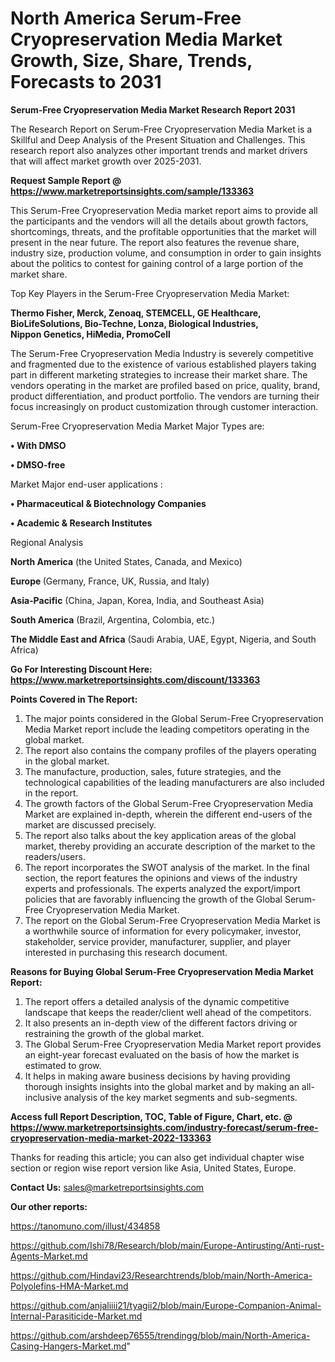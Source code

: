 # North America Serum-Free Cryopreservation Media Market Growth, Size, Share, Trends, Forecasts to 2031

<strong>Serum-Free Cryopreservation Media Market Research Report 2031</strong>

The Research Report on Serum-Free Cryopreservation Media Market is a Skillful and Deep Analysis of the Present Situation and Challenges. This research report also analyzes other important trends and market drivers that will affect market growth over 2025-2031.

<strong>Request Sample Report @ <a href=https://www.marketreportsinsights.com/sample/133363>https://www.marketreportsinsights.com/sample/133363</a></strong>

This Serum-Free Cryopreservation Media market report aims to provide all the participants and the vendors will all the details about growth factors, shortcomings, threats, and the profitable opportunities that the market will present in the near future. The report also features the revenue share, industry size, production volume, and consumption in order to gain insights about the politics to contest for gaining control of a large portion of the market share.

Top Key Players in the Serum-Free Cryopreservation Media Market:

<strong>Thermo Fisher, Merck, Zenoaq, STEMCELL, GE Healthcare, BioLifeSolutions, Bio-Techne, Lonza, Biological Industries, Nippon Genetics, HiMedia, PromoCell</strong>

The Serum-Free Cryopreservation Media Industry is severely competitive and fragmented due to the existence of various established players taking part in different marketing strategies to increase their market share. The vendors operating in the market are profiled based on price, quality, brand, product differentiation, and product portfolio. The vendors are turning their focus increasingly on product customization through customer interaction.

Serum-Free Cryopreservation Media Market Major Types are:

<strong>• With DMSO

• DMSO-free</strong>

Market Major end-user applications :

<strong>• Pharmaceutical & Biotechnology Companies

• Academic & Research Institutes</strong>

Regional Analysis

</u><strong><b>North America</b></strong> (the United States, Canada, and Mexico)

<strong><b>Europe </b></strong>(Germany, France, UK, Russia, and Italy)

<strong><b>Asia-Pacific</b></strong> (China, Japan, Korea, India, and Southeast Asia)

<strong><b>South America</b></strong> (Brazil, Argentina, Colombia, etc.)

<strong><b>The Middle East and Africa</b></strong> (Saudi Arabia, UAE, Egypt, Nigeria, and South Africa)

<strong>Go For Interesting Discount Here: <a href=https://www.marketreportsinsights.com/discount/133363>https://www.marketreportsinsights.com/discount/133363</a></strong>

<strong>Points Covered in The Report:</strong>
<ol>
  <li>The major points considered in the Global Serum-Free Cryopreservation Media Market report include the leading competitors operating in the global market.</li>
  <li>The report also contains the company profiles of the players operating in the global market.</li>
  <li>The manufacture, production, sales, future strategies, and the technological capabilities of the leading manufacturers are also included in the report.</li>
  <li>The growth factors of the Global Serum-Free Cryopreservation Media Market are explained in-depth, wherein the different end-users of the market are discussed precisely.</li>
  <li>The report also talks about the key application areas of the global market, thereby providing an accurate description of the market to the readers/users.</li>
  <li>The report incorporates the SWOT analysis of the market. In the final section, the report features the opinions and views of the industry experts and professionals. The experts analyzed the export/import policies that are favorably influencing the growth of the Global Serum-Free Cryopreservation Media Market.</li>
  <li>The report on the Global Serum-Free Cryopreservation Media Market is a worthwhile source of information for every policymaker, investor, stakeholder, service provider, manufacturer, supplier, and player interested in purchasing this research document.</li>
</ol>
<strong>Reasons for Buying Global Serum-Free Cryopreservation Media Market Report:</strong>

<ol>
  <li>The report offers a detailed analysis of the dynamic competitive landscape that keeps the reader/client well ahead of the competitors.</li>
  <li>It also presents an in-depth view of the different factors driving or restraining the growth of the global market.</li>
  <li>The Global Serum-Free Cryopreservation Media Market report provides an eight-year forecast evaluated on the basis of how the market is estimated to grow.</li>
  <li>It helps in making aware business decisions by having providing thorough insights insights into the global market and by making an all-inclusive analysis of the key market segments and sub-segments.</li>
</ol>
<strong>Access full Report Description, TOC, Table of Figure, Chart, etc. @ <a href=https://www.marketreportsinsights.com/industry-forecast/serum-free-cryopreservation-media-market-2022-133363>https://www.marketreportsinsights.com/industry-forecast/serum-free-cryopreservation-media-market-2022-133363</a></strong>


Thanks for reading this article; you can also get individual chapter wise section or region wise report version like Asia, United States, Europe.

<strong>Contact Us:</strong>
sales@marketreportsinsights.com

<strong>Our other reports:</strong>

<a href=https://tanomuno.com/illust/434858>https://tanomuno.com/illust/434858</a>

<a href=https://github.com/Ishi78/Research/blob/main/Europe-Antirusting/Anti-rust-Agents-Market.md>https://github.com/Ishi78/Research/blob/main/Europe-Antirusting/Anti-rust-Agents-Market.md</a>

<a href=https://github.com/Hindavi23/Researchtrends/blob/main/North-America-Polyolefins-HMA-Market.md>https://github.com/Hindavi23/Researchtrends/blob/main/North-America-Polyolefins-HMA-Market.md</a>

<a href=https://github.com/anjaliiii21/tyagii2/blob/main/Europe-Companion-Animal-Internal-Parasiticide-Market.md>https://github.com/anjaliiii21/tyagii2/blob/main/Europe-Companion-Animal-Internal-Parasiticide-Market.md</a>

<a href=https://github.com/arshdeep76555/trendingg/blob/main/North-America-Casing-Hangers-Market.md>https://github.com/arshdeep76555/trendingg/blob/main/North-America-Casing-Hangers-Market.md</a>"
